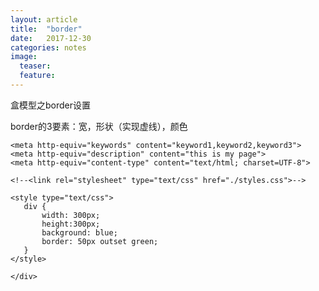```yaml
---
layout: article
title:  "border"
date:   2017-12-30 
categories: notes
image:
  teaser: 
  feature: 
---
```


盒模型之border设置

border的3要素：宽，形状（实现虚线），颜色
<!DOCTYPE html>
<html>
  <head>
    <title>study13.html</title>
   
    <meta http-equiv="keywords" content="keyword1,keyword2,keyword3">
    <meta http-equiv="description" content="this is my page">
    <meta http-equiv="content-type" content="text/html; charset=UTF-8">
   
    <!--<link rel="stylesheet" type="text/css" href="./styles.css">-->
 
    <style type="text/css">
       div {
           width: 300px;
           height:300px;
           background: blue;
           border: 50px outset green;
       }
    </style>
  </head>
 
  <body>
    <div>
   
    </div>
  </body>
</html>
